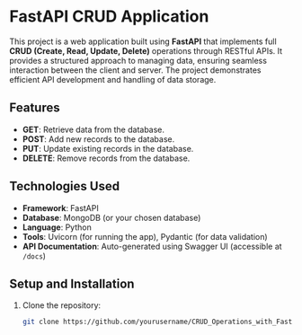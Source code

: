 # FastAPI CRUD Application

This project is a web application built using **FastAPI** that implements full **CRUD (Create, Read, Update, Delete)** operations through RESTful APIs. It provides a structured approach to managing data, ensuring seamless interaction between the client and server. The project demonstrates efficient API development and handling of data storage.

## Features

- **GET**: Retrieve data from the database.
- **POST**: Add new records to the database.
- **PUT**: Update existing records in the database.
- **DELETE**: Remove records from the database.

## Technologies Used

- **Framework**: FastAPI
- **Database**: MongoDB (or your chosen database)
- **Language**: Python
- **Tools**: Uvicorn (for running the app), Pydantic (for data validation)
- **API Documentation**: Auto-generated using Swagger UI (accessible at `/docs`)

## Setup and Installation

1. Clone the repository:
   ```bash
   git clone https://github.com/yourusername/CRUD_Operations_with_FastAPI.git
